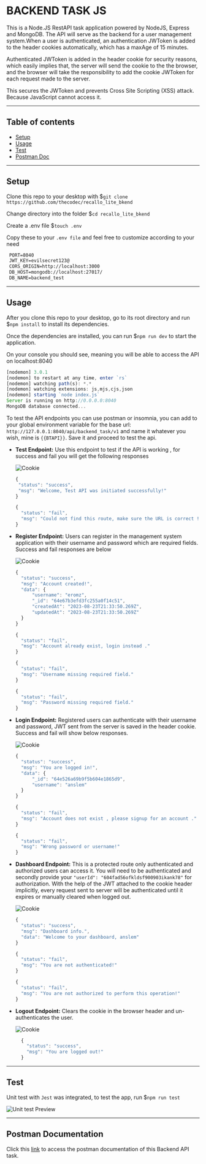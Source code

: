 # BACKEND TASK JS

This is a Node.JS RestAPI task application powered by NodeJS, Express and MongoDB. The API will serve as the backend for a user management system.When a user is authenticated, an authentication JWToken is added to the header cookies automatically, which has a maxAge of 15 minutes.

Authenticated JWToken is added in the header cookie for security reasons, which easily implies that, the server will send the cookie to the the browser, and the browser will take the responsibility to add the cookie JWToken for each request made to the server.

This secures the JWToken and prevents Cross Site Scripting (XSS) attack. Because JavaScript cannot access it.

<!-- ![Node API Preview](https://res.cloudinary.com/dymhdpka1/image/upload/v1692715763/Screenshot_2023-08-22_at_3.37.22_PM_stqqyc.png) -->

---

## Table of contents

<!-- - [Dependencies](#dependencies) -->
- [Setup](#setup)
- [Usage](#usage)
- [Test](#test)
- [Postman Doc](#postman-documentation)

---

<!-- ## Dependencies

- "bcryptjs": "^2.4.3",
- "cookie-parser": "^1.4.6",
- "cors": "^2.8.5",
- "dotenv": "^16.3.1",
- "express": "^4.18.2",
- "express-session": "^1.17.3",
- "jsonwebtoken": "^9.0.1",
- "mongodb": "^5.7.0",
- "mongoose": "^7.4.3",
- "jest": "^29.6.3",
- "nodemon": "^3.0.1",
- "supertest": "^6.3.3"

--- -->

## Setup

Clone this repo to your desktop with $`git clone https://github.com/thecodec/recallo_lite_bkend`

Change directory into the folder $`cd recallo_lite_bkend`

Create a .env file $`touch .env`

Copy these to your `.env file` and feel free to customize according to your need

```txt
 PORT=8040
 JWT_KEY=evilsecret123@
 CORS_ORIGIN=http://localhost:3000
 DB_HOST=mongodb://localhost:27017/
 DB_NAME=backend_test
```

---

## Usage

After you clone this repo to your desktop, go to its root directory and run $`npm install` to install its dependencies.

Once the dependencies are installed, you can run $`npm run dev` to start the application.

On your console you should see, meaning you will be able to access the API on localhost:8040

```javascript
[nodemon] 3.0.1
[nodemon] to restart at any time, enter `rs`
[nodemon] watching path(s): *.*
[nodemon] watching extensions: js,mjs,cjs,json
[nodemon] starting `node index.js`
Server is running on http://0.0.0.0:8040
MongoDB database connected...
```

To test the API endpoints you can use postman or insomnia, you can add to your global environment variable for the base url: `http://127.0.0.1:8040/api/backend_task/v1` and name it whatever you wish, mine is `{{BTAPI}}`. Save it and proceed to test the api.

- **Test Endpoint:** Use this endpoint to test if the API is working , for success and fail you will get the following responses

  ![Cookie](https://res.cloudinary.com/dymhdpka1/image/upload/v1692796574/Screenshot_2023-08-23_at_2.08.49_PM_vu5nws.png)

   ```js
  {
    "status": "success",
    "msg": "Welcome, Test API was initiated successfully!"
  }
  ```

  ```js
  {
    "status": "fail",
    "msg": "Could not find this route, make sure the URL is correct !"
  }
  ```

- **Register Endpoint:** Users can register in the management system application with their username and password which are required fields. Success and fail responses are below

  ![Cookie](https://res.cloudinary.com/dymhdpka1/image/upload/v1692796574/Screenshot_2023-08-23_at_2.06.15_PM_b6whkn.png)

  ```js
  {
    "status": "success",
    "msg": "Account created!",
    "data": {
        "username": "eromz",
        "_id": "64e67b3efd3fc255a0f14c51",
        "createdAt": "2023-08-23T21:33:50.269Z",
        "updatedAt": "2023-08-23T21:33:50.269Z"
    }
  }
  ```

  ```js
  {
    "status": "fail",
    "msg": "Account already exist, login instead ."
  }
  ```

  ```js
  {
    "status": "fail",
    "msg": "Username missing required field."
  }
  ```

  ```js
  {
    "status": "fail",
    "msg": "Password missing required field."
  }
  ```

- **Login Endpoint:** Registered users can authenticate with their username and password, JWT sent from the server is saved in the header cookie. Success and fail will show below responses.

  ![Cookie](https://res.cloudinary.com/dymhdpka1/image/upload/v1692796574/Screenshot_2023-08-23_at_2.06.48_PM_lewlpb.png)

  ```js
  {
    "status": "success",
    "msg": "You are logged in!",
    "data": {
        "_id": "64e526a69b9f5b604e1865d9",
        "username": "anslem"
    }
  }
  ```

  ```js
  {
    "status": "fail",
    "msg": "Account does not exist , please signup for an account ."
  }
  ```

  ```js
  {
    "status": "fail",
    "msg": "Wrong password or username!"
  }
  ```

- **Dashboard Endpoint:** This is a protected route only authenticated and authorized users can access it. You will need to be authenticated and secondly provide your `"userId": "604fad56ofkldsf900903ikank78"` for authorization. With the help of the JWT  attached to the cookie header implicitly, every request sent to server will be authenticated until it expires or manually cleared when logged out.

  ![Cookie](https://res.cloudinary.com/dymhdpka1/image/upload/v1692796575/Screenshot_2023-08-23_at_2.08.05_PM_f2uk5s.png)

  ```js
  {
    "status": "success",
    "msg": "Dashboard info.",
    "data": "Welcome to your dashboard, anslem"
  }
  ```

  ```js
  {
    "status": "fail",
    "msg": "You are not authenticated!"
  }
  ```

  ```js
  {
    "status": "fail",
    "msg": "You are not authorized to perform this operation!"
  }
  ```
  
- **Logout Endpoint:** Clears the cookie in the browser header and un-authenticates the user.

  ![Cookie](https://res.cloudinary.com/dymhdpka1/image/upload/v1692796574/Screenshot_2023-08-23_at_2.07.38_PM_k2pqrg.png)

  ```js
    {
      "status": "success",
      "msg": "You are logged out!"
    }
  ```

---

## Test

Unit test with `Jest` was integrated, to test the app, run $`npm run test`

![Unit test Preview](https://res.cloudinary.com/dymhdpka1/image/upload/v1692788229/Screenshot_2023-08-23_at_11.56.46_AM_hohpej.png)

<!-- ## License

> You can check out the full license [here](https://github.com/IgorAntun/node-chat/blob/master/LICENSE)

This project is licensed under the terms of the **MIT** license. -->

---

## Postman Documentation

Click this [link](https://documenter.getpostman.com/view/12340633/2s9Y5VSiGa) to access the postman documentation of this Backend API task.
